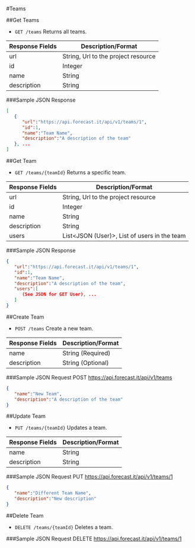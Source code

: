 #Teams

##Get Teams

* `GET /teams` Returns all teams.

|Response Fields | Description/Format|
|------------ | -------------|
|url | String, Url to the project resource|
|id | Integer|
|name | String|
|description | String|

###Sample JSON Response
```json
[
   {
      "url":"https://api.forecast.it/api/v1/teams/1",
      "id":1,
      "name":"Team Name",
      "description":"A description of the team"
   }, ...
]
```

##Get Team

* `GET /teams/{teamId}` Returns a specific team.

|Response Fields | Description/Format|
|------------ | -------------|
|url | String, Url to the project resource|
|id | Integer|
|name | String|
|description | String|
|users | List<JSON (User)>, List of users in the team|

###Sample JSON Response
```json
{
   "url":"https://api.forecast.it/api/v1/teams/1",
   "id":1,
   "name":"Team Name",
   "description":"A description of the team",
   "users":[
      (See JSON for GET User), ...
   ]
}
```

##Create Team

* `POST /teams` Create a new team.

|Response Fields | Description/Format|
|------------ | -------------|
|name | String (Required)|
|description | String (Optional)|

###Sample JSON Request
POST https://api.forecast.it/api/v1/teams

```json
{
   "name":"New Team",
   "description":"A description of the team"
}
```

##Update Team

* `PUT /teams/{teamId}` Updates a team.

|Response Fields | Description/Format|
|------------ | -------------|
|name | String|
|description | String|

###Sample JSON Request
PUT https://api.forecast.it/api/v1/teams/1

```json
{
   "name":"Different Team Name",
   "description":"New description"
}
```

##Delete Team

* `DELETE /teams/{teamId}` Deletes a team.

###Sample JSON Request
DELETE https://api.forecast.it/api/v1/teams/1

